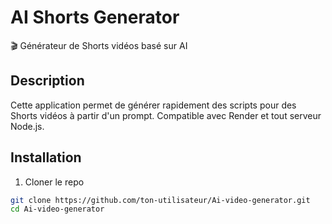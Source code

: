# AI Shorts Generator

🎬 Générateur de Shorts vidéos basé sur AI

## Description

Cette application permet de générer rapidement des scripts pour des Shorts vidéos à partir d'un prompt. Compatible avec Render et tout serveur Node.js.

## Installation

1. Cloner le repo
```bash
git clone https://github.com/ton-utilisateur/Ai-video-generator.git
cd Ai-video-generator
